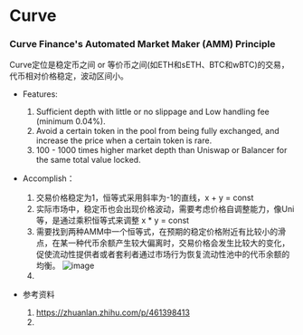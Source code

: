 # Curve

### Curve Finance's Automated Market Maker (AMM) Principle

Curve定位是稳定币之间 or 等价币之间(如ETH和sETH、BTC和wBTC)的交易，代币相对价格稳定，波动区间小。
* Features:
  1. Sufficient depth with little or no slippage and Low handling fee (minimum 0.04%).
  2. Avoid a certain token in the pool from being fully exchanged, and increase the price when a certain token is rare.
  3. 100 - 1000 times higher market depth than Uniswap or Balancer for the same total value locked.

* Accomplish：
  1. 交易价格稳定为1，恒等式采用斜率为-1的直线，x + y = const
  2. 实际市场中，稳定币也会出现价格波动，需要考虑价格自调整能力，像Uni等，是通过乘积恒等式来调整 x * y = const
  3. 需要找到两种AMM中一个恒等式，在预期的稳定价格附近有比较小的滑点，在某一种代币余额产生较大偏离时，交易价格会发生比较大的变化，
     促使流动性提供者或者套利者通过市场行为恢复流动性池中的代币余额的均衡。
     ![image](https://github.com/sw-11-00/solidity-101/blob/main/contracts/Defi/Curve/img/curve0.jpg=100*100)
  4. 

* 参考资料
  1. https://zhuanlan.zhihu.com/p/461398413
  2. 